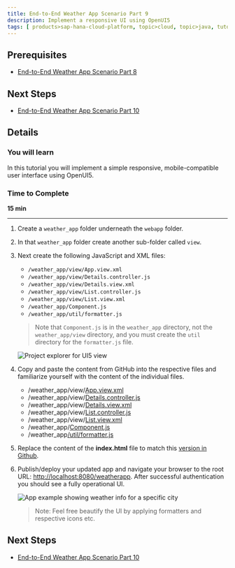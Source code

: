 ```yaml
---
title: End-to-End Weather App Scenario Part 9
description: Implement a responsive UI using OpenUI5
tags: [ products>sap-hana-cloud-platform, topic>cloud, topic>java, tutorial>intermediate]
---
```


## Prerequisites  
 - [End-to-End Weather App Scenario Part 8](http://go.sap.com/developer/tutorials/hcp-java-weatherapp-part8.html)

## Next Steps
 - [End-to-End Weather App Scenario Part 10](http://go.sap.com/developer/tutorials/hcp-java-weatherapp-part10.html)

## Details
### You will learn  
In this tutorial you will implement a simple responsive, mobile-compatible user interface using OpenUI5.

### Time to Complete
**15 min**

---

1. Create a `weather_app` folder underneath the `webapp` folder.

2. In that `weather_app` folder create another sub-folder called `view`.

3. Next create the following JavaScript and XML files:

    - `/weather_app/view/App.view.xml`
    - `/weather_app/view/Details.controller.js`
    - `/weather_app/view/Details.view.xml`
    - `/weather_app/view/List.controller.js`
    - `/weather_app/view/List.view.xml`
    - `/weather_app/Component.js`
    - `/weather_app/util/formatter.js`

    >Note that `Component.js` is in the `weather_app` directory, not the `weather_app/view` directory, and you must create the `util` directory for the `formatter.js` file.

    ![Project explorer for UI5 view](https://raw.githubusercontent.com/SAPDocuments/Tutorials/master/tutorials/hcp-java-weatherapp-part9/e2e_09-3.png)

4. Copy and paste the content from GitHub into the respective files and familiarize yourself with the content of the individual files.

    - /weather_app/view/[App.view.xml](https://raw.githubusercontent.com/SAP/cloud-weatherapp/4c6c4ca78a680042fda82ab1d413e520608b581c/src/main/webapp/weather_app/view/App.view.xml)
    - /weather_app/view/[Details.controller.js](https://raw.githubusercontent.com/SAP/cloud-weatherapp/4c6c4ca78a680042fda82ab1d413e520608b581c/src/main/webapp/weather_app/view/Details.controller.js)
    - /weather_app/view/[Details.view.xml](https://raw.githubusercontent.com/SAP/cloud-weatherapp/4c6c4ca78a680042fda82ab1d413e520608b581c/src/main/webapp/weather_app/view/Details.view.xml)
    - /weather_app/view/[List.controller.js](https://raw.githubusercontent.com/SAP/cloud-weatherapp/4c6c4ca78a680042fda82ab1d413e520608b581c/src/main/webapp/weather_app/view/List.controller.js)
    - /weather_app/view/[List.view.xml](https://raw.githubusercontent.com/SAP/cloud-weatherapp/4c6c4ca78a680042fda82ab1d413e520608b581c/src/main/webapp/weather_app/view/List.view.xml)
    - /weather_app/[Component.js](https://raw.githubusercontent.com/SAP/cloud-weatherapp/4c6c4ca78a680042fda82ab1d413e520608b581c/src/main/webapp/weather_app/Component.js)
    - /weather_app[/util/formatter.js](https://raw.githubusercontent.com/SAP/cloud-weatherapp/master/src/main/webapp/weather_app/util/formatter.js)


5. Replace the content of the **index.html** file to match this [version in Github](https://raw.githubusercontent.com/SAP/cloud-weatherapp/4c6c4ca78a680042fda82ab1d413e520608b581c/src/main/webapp/index.html).

6. Publish/deploy your updated app and navigate your browser to the root URL: <http://localhost:8080/weatherapp>. After successful authentication you should see a fully operational UI.

    ![App example showing weather info for a specific city](https://raw.githubusercontent.com/SAPDocuments/Tutorials/master/tutorials/hcp-java-weatherapp-part9/e2e_09-6.png)

    >Note: Feel free beautify the UI by applying formatters and respective icons etc.


## Next Steps
 - [End-to-End Weather App Scenario Part 10](http://go.sap.com/developer/tutorials/hcp-java-weatherapp-part10.html)
